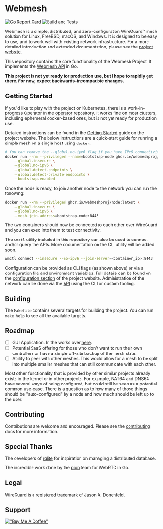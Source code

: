 # Webmesh

[![Go Report Card](https://goreportcard.com/badge/github.com/webmeshproj/webmesh)](https://goreportcard.com/report/github.com/webmeshproj/webmesh)
![Build and Tests](https://github.com/webmeshproj/webmesh/actions/workflows/ci.yaml/badge.svg)

Webmesh is a simple, distributed, and zero-configuration WireGuard™ mesh solution for Linux, FreeBSD, macOS, and Windows.
It is designed to be easy to use, and to work well with existing network infrastructure.
For a more detailed introduction and extended documentation, please see the [project website](https://webmeshproj.github.io).

This repository contains the core functionality of the Webmesh Project.
It implements the [Webmesh API](https://github.com/webmeshproj/api) in Go.

**This project is not yet ready for production use, but I hope to rapidly get there. For now, expect backwards-incompatible changes.**

## Getting Started

If you'd like to play with the project on Kubernetes, there is a work-in-progress Operator in the [operator](https://github.com/webmeshproj/operator/) repository.
It works fine on most clusters, including ephemeral docker-based ones, but is not yet ready for production use.

Detailed instructions can be found in the [Getting Started](https://webmeshproj.github.io/documentation/getting-started/) guide on the project website.
The below instructions are a quick-start guide for running a simple mesh on a single host using `docker`.

```bash
# You can remove the --global.no-ipv6 flag if you have IPv6 connectivity on your docker network.
docker run --rm --privileged --name=bootstrap-node ghcr.io/webmeshproj/node:latest \
    --global.insecure \
    --global.no-ipv6 \
    --global.detect-endpoints \
    --global.detect-private-endpoints \
    --bootstrap.enabled
```

Once the node is ready, to join another node to the network you can run the following:

```bash
docker run --rm --privileged ghcr.io/webmeshproj/node:latest \
    --global.insecure \
    --global.no-ipv6 \
    --mesh.join-address=bootstrap-node:8443
```

The two containers should now be connected to each other over WireGuard and you can exec into them to test connectivity.

The `wmctl` utility included in this repository can also be used to connect and/or query the APIs.
More documentation on the CLI utility will be added soon.

```bash
wmctl connect --insecure --no-ipv6 --join-server=<container_ip>:8443
```

Configuration can be provided as CLI flags (as shown above) or via a configuration file and environment variables.
Full details can be found on the [configuration section](https://webmeshproj.github.io/documentation/configuration/) of the project website.
Administration of the network can be done via the [API](https://webmeshproj.github.io/documentation/administration/) using the CLI or custom tooling.

## Building

The `Makefile` contains several targets for building the project.
You can run `make help` to see all the available targets.

## Roadmap

- [ ] GUI Application. In the works over [here](https://github.com/webmeshproj/app).
- [ ] Potential SaaS offering for those who don't want to run their own controllers or have a simple off-site backup of the mesh state.
- [ ] Ability to peer with other meshes. This would allow for a mesh to be split into multiple smaller meshes that can still communicate with each other.

Most other functionality that is provided by other similar projects already exists in the kernel or in other projects.
For example, NAT64 and DNS64 have several ways of being configured, but could still be seen as a potential common use-case.
There is a question as to how many of those things should be "auto-configured" by a node and how much should be left up to the user.

## Contributing

Contributions are welcome and encouraged.
Please see the [contributing](CONTRIBUTING.md) docs for more information.

## Special Thanks

The developers of [rqlite](https://github.com/rqlite/rqlite) for inspiration on managing a distributed database.

The incredible work done by the [pion](https://github.com/pion/webrtc) team for WebRTC in Go.

## Legal

WireGuard is a registered trademark of Jason A. Donenfeld.

## Support

[!["Buy Me A Coffee"](https://www.buymeacoffee.com/assets/img/custom_images/orange_img.png)](https://www.buymeacoffee.com/webmeshproj)
